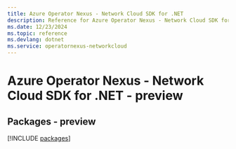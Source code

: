 ```yaml
---
title: Azure Operator Nexus - Network Cloud SDK for .NET
description: Reference for Azure Operator Nexus - Network Cloud SDK for .NET
ms.date: 12/23/2024
ms.topic: reference
ms.devlang: dotnet
ms.service: operatornexus-networkcloud
---
```

# Azure Operator Nexus - Network Cloud SDK for .NET - preview
## Packages - preview
[!INCLUDE [packages](operator-nexus---network-cloud-index.md)]